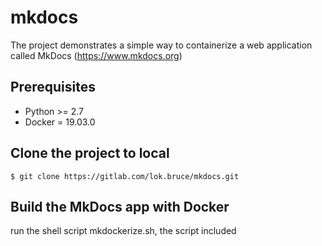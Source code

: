 # mkdocs

The project demonstrates a simple way to containerize a web application called MkDocs (https://www.mkdocs.org)

## Prerequisites
* Python >= 2.7
* Docker = 19.03.0

## Clone the project to local
```
$ git clone https://gitlab.com/lok.bruce/mkdocs.git
```

## Build the MkDocs app with Docker

run the shell script mkdockerize.sh, the script included  
